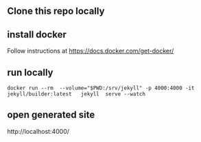

## Clone this repo locally

## install docker 
 Follow instructions at https://docs.docker.com/get-docker/

## run locally
```docker run --rm  --volume="$PWD:/srv/jekyll" -p 4000:4000 -it jekyll/builder:latest   jekyll  serve --watch```

## open generated site 
http://localhost:4000/

